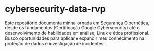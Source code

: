 # cybersecurity-data-rvp
Este repositório documenta minha jornada em Segurança Cibernética, desde os fundamentos (Certificação Google Cybersecurity) até o desenvolvimento de habilidades em análise, Linux e ética profissional. Busco oportunidades para aplicar e expandir meu conhecimento na proteção de dados e investigação de incidentes.
